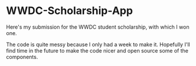 WWDC-Scholarship-App
====================

Here's my submission for the WWDC student scholarship, with which I won one.

The code is quite messy because I only had a week to make it. Hopefully I'll find time in the future to make the code nicer and open source some of the components.
